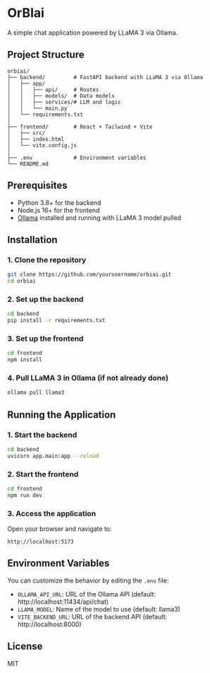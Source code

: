 # OrBIai

A simple chat application powered by LLaMA 3 via Ollama.

## Project Structure

```
orbiai/
├── backend/         # FastAPI backend with LLaMA 3 via Ollama
│   ├── app/
│   │   ├── api/     # Routes
│   │   ├── models/  # Data models
│   │   ├── services/# LLM and logic
│   │   └── main.py
│   └── requirements.txt
│
├── frontend/        # React + Tailwind + Vite
│   ├── src/
│   ├── index.html
│   └── vite.config.js
│
├── .env             # Environment variables
└── README.md
```

## Prerequisites

- Python 3.8+ for the backend
- Node.js 16+ for the frontend
- [Ollama](https://ollama.ai/) installed and running with LLaMA 3 model pulled

## Installation

### 1. Clone the repository

```bash
git clone https://github.com/yourusername/orbiai.git
cd orbiai
```

### 2. Set up the backend

```bash
cd backend
pip install -r requirements.txt
```

### 3. Set up the frontend

```bash
cd frontend
npm install
```

### 4. Pull LLaMA 3 in Ollama (if not already done)

```bash
ollama pull llama3
```

## Running the Application

### 1. Start the backend

```bash
cd backend
uvicorn app.main:app --reload
```

### 2. Start the frontend

```bash
cd frontend
npm run dev
```

### 3. Access the application

Open your browser and navigate to:
```
http://localhost:5173
```

## Environment Variables

You can customize the behavior by editing the `.env` file:

- `OLLAMA_API_URL`: URL of the Ollama API (default: http://localhost:11434/api/chat)
- `LLAMA_MODEL`: Name of the model to use (default: llama3)
- `VITE_BACKEND_URL`: URL of the backend API (default: http://localhost:8000)

## License

MIT 